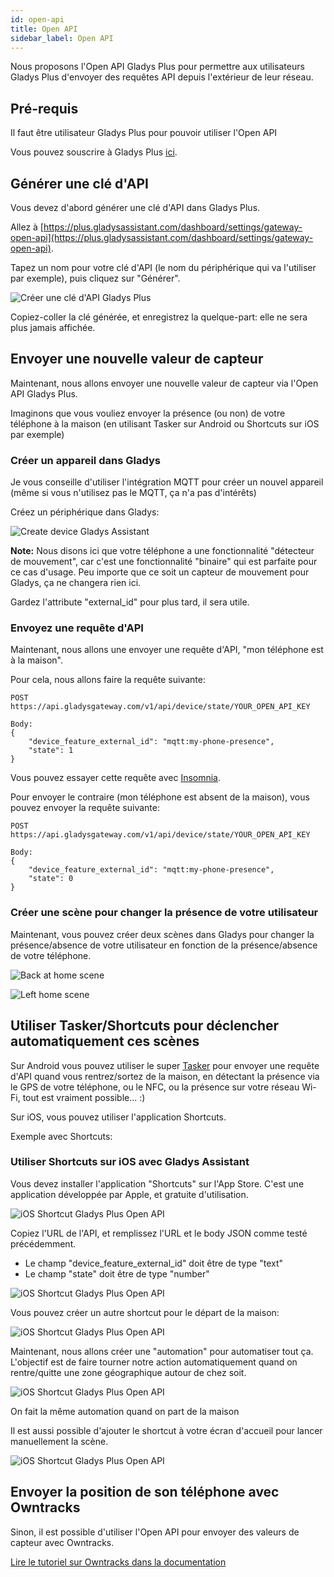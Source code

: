 ```yaml
---
id: open-api
title: Open API
sidebar_label: Open API
---
```


Nous proposons l'Open API Gladys Plus pour permettre aux utilisateurs Gladys Plus d'envoyer des requêtes API depuis l'extérieur de leur réseau.

## Pré-requis

Il faut être utilisateur Gladys Plus pour pouvoir utiliser l'Open API

Vous pouvez souscrire à Gladys Plus [ici](/fr/plus).

## Générer une clé d'API

Vous devez d'abord générer une clé d'API dans Gladys Plus.

Allez à [https://plus.gladysassistant.com/dashboard/settings/gateway-open-api](https://plus.gladysassistant.com/dashboard/settings/gateway-open-api).

Tapez un nom pour votre clé d'API (le nom du périphérique qui va l'utiliser par exemple), puis cliquez sur "Générer".

![Créer une clé d'API Gladys Plus](../../../../../static/img/docs/fr/plus/open-api/create-open-api-key.png)

Copiez-coller la clé générée, et enregistrez la quelque-part: elle ne sera plus jamais affichée.

## Envoyer une nouvelle valeur de capteur

Maintenant, nous allons envoyer une nouvelle valeur de capteur via l'Open API Gladys Plus.

Imaginons que vous vouliez envoyer la présence (ou non) de votre téléphone à la maison (en utilisant Tasker sur Android ou Shortcuts sur iOS par exemple)

### Créer un appareil dans Gladys

Je vous conseille d'utiliser l'intégration MQTT pour créer un nouvel appareil (même si vous n'utilisez pas le MQTT, ça n'a pas d'intérêts)

Créez un périphérique dans Gladys:

![Create device Gladys Assistant](../../../../../static/img/docs/fr/plus/open-api/create-device.png)

**Note:** Nous disons ici que votre téléphone a une fonctionnalité "détecteur de mouvement", car c'est une fonctionnalité "binaire" qui est parfaite pour ce cas d'usage. Peu importe que ce soit un capteur de mouvement pour Gladys, ça ne changera rien ici.

Gardez l'attribute "external_id" pour plus tard, il sera utile.

### Envoyez une requête d'API

Maintenant, nous allons une envoyer une requête d'API, "mon téléphone est à la maison".

Pour cela, nous allons faire la requête suivante:

```
POST https://api.gladysgateway.com/v1/api/device/state/YOUR_OPEN_API_KEY

Body:
{
	"device_feature_external_id": "mqtt:my-phone-presence",
	"state": 1
}
```

Vous pouvez essayer cette requête avec [Insomnia](https://insomnia.rest/).

Pour envoyer le contraire (mon téléphone est absent de la maison), vous pouvez envoyer la requête suivante:

```
POST https://api.gladysgateway.com/v1/api/device/state/YOUR_OPEN_API_KEY

Body:
{
	"device_feature_external_id": "mqtt:my-phone-presence",
	"state": 0
}
```

### Créer une scène pour changer la présence de votre utilisateur

Maintenant, vous pouvez créer deux scènes dans Gladys pour changer la présence/absence de votre utilisateur en fonction de la présence/absence de votre téléphone.

![Back at home scene](../../../../../static/img/docs/fr/plus/open-api/back-at-home.png)

![Left home scene](../../../../../static/img/docs/fr/plus/open-api/left-home.png)

## Utiliser Tasker/Shortcuts pour déclencher automatiquement ces scènes

Sur Android vous pouvez utiliser le super [Tasker](https://play.google.com/store/apps/details?id=net.dinglisch.android.taskerm&hl=fr&gl=US) pour envoyer une requête d'API quand vous rentrez/sortez de la maison, en détectant la présence via le GPS de votre téléphone, ou le NFC, ou la présence sur votre réseau Wi-Fi, tout est vraiment possible... :)

Sur iOS, vous pouvez utiliser l'application Shortcuts.

Exemple avec Shortcuts:

### Utiliser Shortcuts sur iOS avec Gladys Assistant

Vous devez installer l'application "Shortcuts" sur l'App Store. C'est une application développée par Apple, et gratuite d'utilisation.

![iOS Shortcut Gladys Plus Open API](../../../../../static/img/docs/en/plus/open-api/1.jpg)

Copiez l'URL de l'API, et remplissez l'URL et le body JSON comme testé précédemment.

- Le champ "device_feature_external_id" doit être de type "text"
- Le champ "state" doit être de type "number"

![iOS Shortcut Gladys Plus Open API](../../../../../static/img/docs/en/plus/open-api/2.jpg)

Vous pouvez créer un autre shortcut pour le départ de la maison:

![iOS Shortcut Gladys Plus Open API](../../../../../static/img/docs/en/plus/open-api/3.jpg)

Maintenant, nous allons créer une "automation" pour automatiser tout ça. L'objectif est de faire tourner notre action automatiquement quand on rentre/quitte une zone géographique autour de chez soit.

![iOS Shortcut Gladys Plus Open API](../../../../../static/img/docs/en/plus/open-api/4.jpg)

On fait la même automation quand on part de la maison

Il est aussi possible d'ajouter le shortcut à votre écran d'accueil pour lancer manuellement la scène.

![iOS Shortcut Gladys Plus Open API](../../../../../static/img/docs/en/plus/open-api/5.jpg)

## Envoyer la position de son téléphone avec Owntracks

Sinon, il est possible d'utiliser l'Open API pour envoyer des valeurs de capteur avec Owntracks.

[Lire le tutoriel sur Owntracks dans la documentation](/fr/docs/integrations/owntracks)
